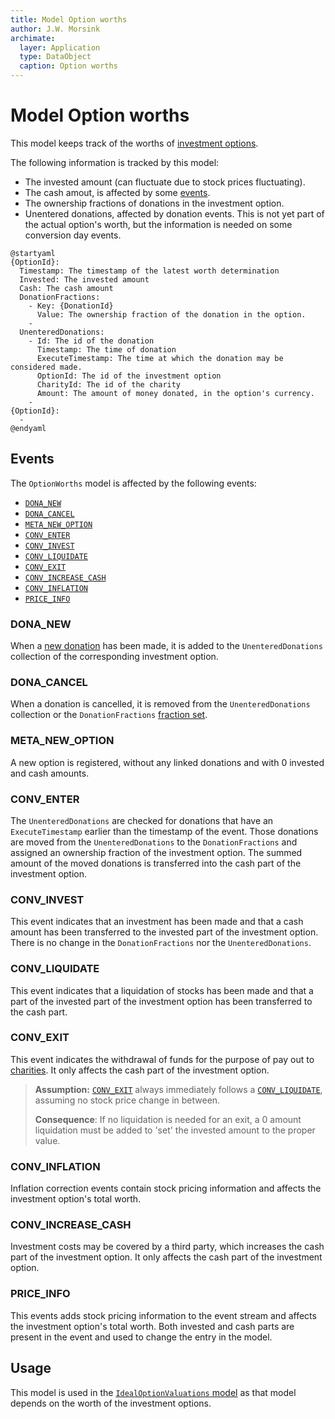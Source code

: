 ```yaml
---
title: Model Option worths
author: J.W. Morsink
archimate:
  layer: Application
  type: DataObject
  caption: Option worths
---
```


# Model Option worths

This model keeps track of the worths of [investment options](../option).

The following information is tracked by this model:

* The invested amount (can fluctuate due to stock prices fluctuating). 
* The cash amout, is affected by some [events](../event).
* The ownership fractions of donations in the investment option.
* Unentered donations, affected by donation events. This is not yet part of the actual option's worth, but the information is needed on some conversion day events.

```plantuml
@startyaml
{OptionId}:
  Timestamp: The timestamp of the latest worth determination
  Invested: The invested amount
  Cash: The cash amount
  DonationFractions:
    - Key: {DonationId}
      Value: The ownership fraction of the donation in the option.
    - 
  UnenteredDonations:
    - Id: The id of the donation
      Timestamp: The time of donation
      ExecuteTimestamp: The time at which the donation may be considered made.
      OptionId: The id of the investment option
      CharityId: The id of the charity
      Amount: The amount of money donated, in the option's currency.
    - 
{OptionId}:
  -
@endyaml
```

## Events

The `OptionWorths` model is affected by the following events:

* [`DONA_NEW`](../events/DONA_NEW)
* [`DONA_CANCEL`](../events/DONA_CANCEL)
* [`META_NEW_OPTION`](../events/META_NEW_OPTION)
* [`CONV_ENTER`](../events/CONV_ENTER)
* [`CONV_INVEST`](../events/CONV_INVEST)
* [`CONV_LIQUIDATE`](../events/CONV_LIQUIDATE)
* [`CONV_EXIT`](../events/CONV_EXIT)
* [`CONV_INCREASE_CASH`](../events/CONV_INCREASE_CASH)
* [`CONV_INFLATION`](../events/CONV_INFLATION)
* [`PRICE_INFO`](../events/PRICE_INFO)

### DONA_NEW

When a [new donation](../donation) has been made, it is added to the `UnenteredDonations` collection of the corresponding investment option.

### DONA_CANCEL

When a donation is cancelled, it is removed from the `UnenteredDonations` collection or the `DonationFractions` [fraction set](../fraction_set).

### META_NEW_OPTION

A new option is registered, without any linked donations and with 0 invested and cash amounts.

### CONV_ENTER

The `UnenteredDonations` are checked for donations that have an `ExecuteTimestamp` earlier than the timestamp of the event. 
Those donations are moved from the `UnenteredDonations` to the `DonationFractions` and assigned an ownership fraction of the investment option.
The summed amount of the moved donations is transferred into the cash part of the investment option.

### CONV_INVEST

This event indicates that an investment has been made and that a cash amount has been transferred to the invested part of the investment option.
There is no change in the `DonationFractions` nor the `UnenteredDonations`.

### CONV_LIQUIDATE

This event indicates that a liquidation of stocks has been made and that a part of the invested part of the investment option has been transferred to the cash part.

### CONV_EXIT

This event indicates the withdrawal of funds for the purpose of pay out to [charities](.charities). 
It only affects the cash part of the investment option.

> **Assumption:** [`CONV_EXIT`](../events/CONV_EXIT) always immediately follows a [`CONV_LIQUIDATE`](../events/CONV_LIQUIDATE), assuming no stock price change in between. 
>
> **Consequence**:  If no liquidation is needed for an exit, a 0 amount liquidation must be added to 'set' the invested amount to the proper value.

### CONV_INFLATION

Inflation correction events contain stock pricing information and affects the investment option's total worth.

### CONV_INCREASE_CASH

Investment costs may be covered by a third party, which increases the cash part of the investment option.
It only affects the cash part of the investment option.

### PRICE_INFO

This events adds stock pricing information to the event stream and affects the investment option's total worth.
Both invested and cash parts are present in the event and used to change the entry in the model.

## Usage

This model is used in the [`IdealOptionValuations` model](./ideal_option_valuations) as that model depends on the worth of the investment options.